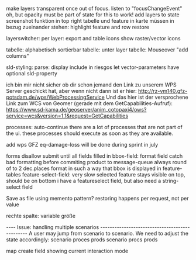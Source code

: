 
make layers transparent once out of focus. 
    listen to "focusChangeEvent"
    oh, but opacity must be part of state for this to work!
        add layers to state
screenshot funktion in top right
tabelle und feature in karte müssen in bezug zueinander stehen: highlight feature and row
restore



layerswitcher: 
    per layer: export and table icons
    show raster/vector icons

tabelle: alphabetisch sortierbar
tabelle: unter layer
tabelle: Mouseover "add columns"


sld-styling: 
    parse:
    display
    include in riesgos
        let vector-parameters have optional sld-property




ich bin mir nicht sicher ob dir schon jemand den Link zu unserem WPS Server geschickt hat, aber wenn nicht dann ist er hier:
http://rz-vm140.gfz-potsdam.de/wps/WebProcessingService
Und das hier ist der versprochene Link zum WCS von Geomer (gerade mit dem GetCapabilities-Aufruf):
https://www.sd-kama.de/geoserver/anim_cotopaxi4/ows?service=wcs&version=1.1&request=GetCapabilities



processes: auto-continue
    there are a lot of processes that are not part of the ui. 
    these processes should execute as soon as they are available. 
    


add wps
    GFZ
        eq-damage-loss
        will be done during sprint in july


forms
    disallow submit until all fields filled in 
    bbox-field: format field
        catch bad formatting before commiting product to message-queue
        always round of to 2 dec.places
        format in such a way that bbox is displayed in feature-tables
    feature-select-field: 
        very slow
        selected feature stays visible on top, should be on bottom
    i have a featureselect field, but also need a string-select field



Save as file
    using memento pattern?
    restoring happens per request, not per value



rechte spalte: variable größe



---- Issue: handling multiple scenarios -----------------------------------------------
A user may jump from scenario to scenario. 
We need to adjust the state accordingly: 
    scenario
        proces
        prods
    scenario
        procs
        prods




map create field showing current interaction mode

